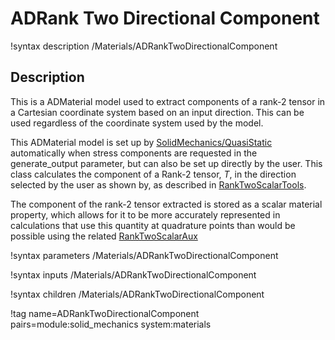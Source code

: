 # ADRank Two Directional Component

!syntax description /Materials/ADRankTwoDirectionalComponent

## Description

This is a ADMaterial model used to extract components of a rank-2 tensor in a
Cartesian coordinate system based on an input direction. This can be used
regardless of the coordinate system used by the model.

This ADMaterial model is set up by
[SolidMechanics/QuasiStatic](/Physics/SolidMechanics/QuasiStatic/index.md) automatically
when stress components are requested in the generate_output parameter, but can
also be set up directly by the user. This class calculates the component of a
Rank-2 tensor, $T$, in the direction selected by the user as shown by, as
described in [RankTwoScalarTools](RankTwoScalarTools.md).  


The component of the rank-2 tensor extracted is stored as a scalar material
property, which allows for it to be more accurately represented in calculations
that use this quantity at quadrature points than would be possible using the
related [RankTwoScalarAux](RankTwoScalarAux.md)

!syntax parameters /Materials/ADRankTwoDirectionalComponent

!syntax inputs /Materials/ADRankTwoDirectionalComponent

!syntax children /Materials/ADRankTwoDirectionalComponent

!tag name=ADRankTwoDirectionalComponent pairs=module:solid_mechanics system:materials
